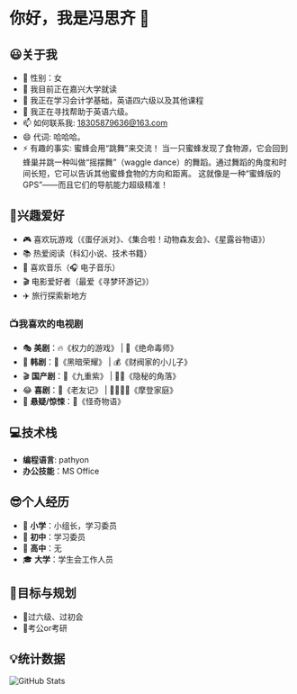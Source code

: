 # 你好，我是冯思齐 👋

## 😃关于我
- 👩 性别：女
- 🔭 我目前正在嘉兴大学就读
- 🌱 我正在学习会计学基础，英语四六级以及其他课程
- 🤔 我正在寻找帮助于英语六级。
- 📫 如何联系我: 18305879636@163.com
- 😄 代词: 哈哈哈。
- ⚡ 有趣的事实: 蜜蜂会用“跳舞”来交流！
   当一只蜜蜂发现了食物源，它会回到蜂巢并跳一种叫做“摇摆舞”（waggle dance）的舞蹈。通过舞蹈的角度和时间长短，它可以告诉其他蜜蜂食物的方向和距离。
   这就像是一种“蜜蜂版的 GPS”——而且它们的导航能力超级精准！

## 🎨兴趣爱好  
- 🎮 喜欢玩游戏（《蛋仔派对》、《集合啦！动物森友会》、《星露谷物语》）  
- 📚 热爱阅读（科幻小说、技术书籍）  
- 🎵 喜欢音乐（🎧 电子音乐）  
- 🎬 电影爱好者（最爱《寻梦环游记》）  
- ✈️ 旅行探索新地方 

### 📺我喜欢的电视剧  
- 🎭 **美剧**：🔥《权力的游戏》 | 🧪《绝命毒师》   
- 🎎 **韩剧**：💼《黑暗荣耀》 | 💰《财阀家的小儿子》  
- 🎬 **国产剧**：💜《九重紫》 | 🕵️‍♂️《隐秘的角落》
- 😂 **喜剧**：🤣《老友记》 | 👨‍👩‍👧‍👦《摩登家庭》 
- 👻 **悬疑/惊悚**：📖《怪奇物语》

## 💻技术栈
- **编程语言**: pathyon
- **办公技能**：MS Office
  
## 😎个人经历
- 👶 **小学**：小组长，学习委员
- 👦 **初中**：学习委员
- 👧 **高中**：无
- 🎓 **大学**：学生会工作人员

## 🎯目标与规划
- 📖过六级、过初会
- 📝考公or考研
## 💡统计数据
![GitHub Stats](https://github-readme-stats.vercel.app/api?username=qi433&show_icons=true&theme=radical)
